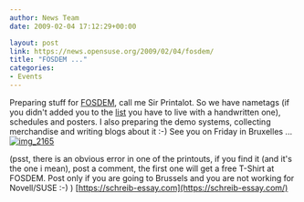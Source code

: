 ```yaml
---
author: News Team
date: 2009-02-04 17:12:29+00:00

layout: post
link: https://news.opensuse.org/2009/02/04/fosdem/
title: "FOSDEM ..."
categories:
- Events
---
```

Preparing stuff for [FOSDEM](http://fosdem.org), call me Sir Printalot. So we have nametags (if you didn't added you to the [list](http://en.opensuse.org/FOSDEM2009) you have to live with a handwritten one), schedules and posters. I also preparing the demo systems, collecting merchandise and writing blogs about it :-) See you on Friday in Bruxelles ...
[![img_2165](http://farm4.static.flickr.com/3316/3253696000_f950c563eb_m.jpg)](http://www.flickr.com/photos/notlocalhorst/3253696000/)

(psst, there is an obvious error in one of the printouts, if you find it (and it's the one i mean), post a comment, the first one will get a free T-Shirt at FOSDEM. Post only if you are going to Brussels and you are not working for Novell/SUSE :-) ) [https://schreib-essay.com](https://schreib-essay.com/)		
